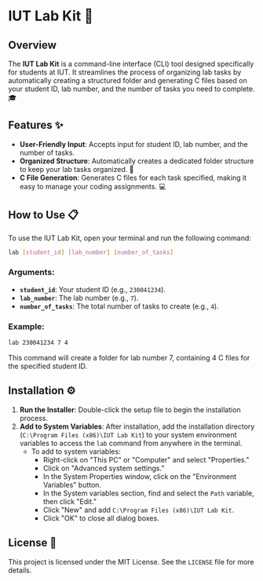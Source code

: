 # IUT Lab Kit 🚀

## Overview
The **IUT Lab Kit** is a command-line interface (CLI) tool designed specifically for students at IUT. It streamlines the process of organizing lab tasks by automatically creating a structured folder and generating C files based on your student ID, lab number, and the number of tasks you need to complete. 🎓

## Features ✨
- **User-Friendly Input**: Accepts input for student ID, lab number, and the number of tasks.
- **Organized Structure**: Automatically creates a dedicated folder structure to keep your lab tasks organized. 📂
- **C File Generation**: Generates C files for each task specified, making it easy to manage your coding assignments. 💻

## How to Use 📋
To use the IUT Lab Kit, open your terminal and run the following command:

```bash
lab [student_id] [lab_number] [number_of_tasks]
```

### Arguments:
- **`student_id`**: Your student ID (e.g., `230041234`).
- **`lab_number`**: The lab number (e.g., `7`).
- **`number_of_tasks`**: The total number of tasks to create (e.g., `4`).

### Example:
```bash
lab 230041234 7 4
```

This command will create a folder for lab number 7, containing 4 C files for the specified student ID.

## Installation ⚙️
1. **Run the Installer**: Double-click the setup file to begin the installation process.
2. **Add to System Variables**: After installation, add the installation directory (`C:\Program Files (x86)\IUT Lab Kit`) to your system environment variables to access the `lab` command from anywhere in the terminal.
   - To add to system variables:
     - Right-click on "This PC" or "Computer" and select "Properties."
     - Click on "Advanced system settings."
     - In the System Properties window, click on the "Environment Variables" button.
     - In the System variables section, find and select the `Path` variable, then click "Edit."
     - Click "New" and add `C:\Program Files (x86)\IUT Lab Kit`.
     - Click "OK" to close all dialog boxes.

## License 📄
This project is licensed under the MIT License. See the `LICENSE` file for more details.
